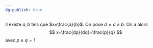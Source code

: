 ```yaml
---
dg-publish: true
---
```


Il existe $a,b$ tels que $x=\frac{a}{b}$. On pose $d=a\land b$.
On a alors
$$
x=\frac{dp}{dq}=\frac{p}{q}
$$
avec $p\land q=1$
